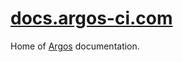 # [docs.argos-ci.com](https://docs.argos-ci.com)

Home of [Argos](https://argos-ci.com) documentation.
